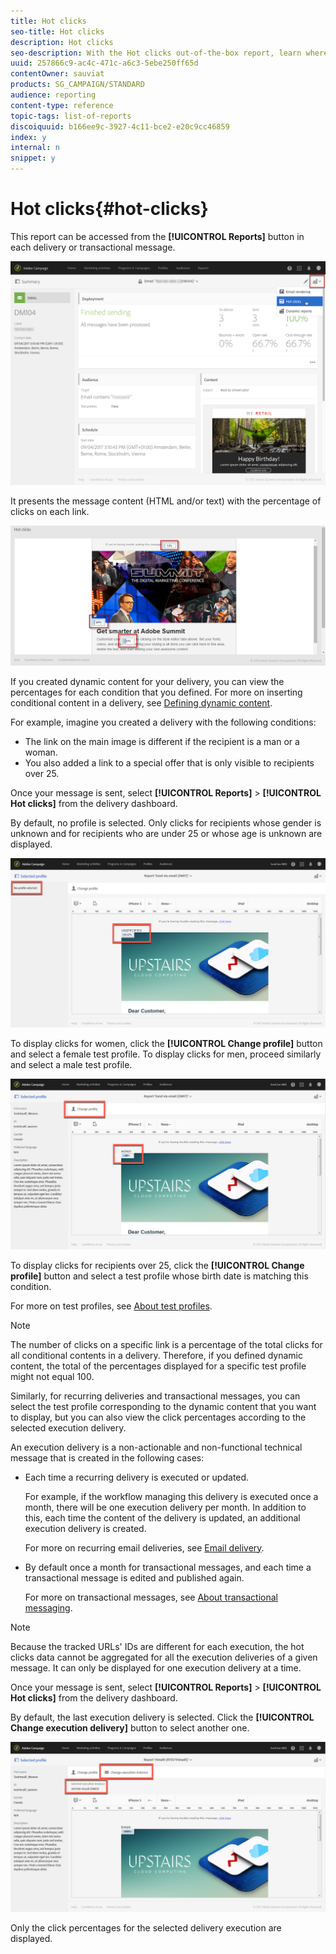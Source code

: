 ```yaml
---
title: Hot clicks
seo-title: Hot clicks
description: Hot clicks
seo-description: With the Hot clicks out-of-the-box report, learn where your customer clicked on your delivery.
uuid: 257866c9-ac4c-471c-a6c3-5ebe250ff65d
contentOwner: sauviat
products: SG_CAMPAIGN/STANDARD
audience: reporting
content-type: reference
topic-tags: list-of-reports
discoiquuid: b166ee9c-3927-4c11-bce2-e20c9cc46859
index: y
internal: n
snippet: y
---
```


# Hot clicks{#hot-clicks}

This report can be accessed from the **[!UICONTROL Reports]** button in each delivery or transactional message.

![](assets/delivery_reports_hot-clicks_4.png)

It presents the message content (HTML and/or text) with the percentage of clicks on each link.

![](assets/delivery_reports_10.png)

If you created dynamic content for your delivery, you can view the percentages for each condition that you defined. For more on inserting conditional content in a delivery, see [Defining dynamic content](../../designing/using/defining-dynamic-content-in-a-landing-page.md).

For example, imagine you created a delivery with the following conditions:

* The link on the main image is different if the recipient is a man or a woman.
* You also added a link to a special offer that is only visible to recipients over 25.

Once your message is sent, select **[!UICONTROL Reports]** > **[!UICONTROL Hot clicks]** from the delivery dashboard.

By default, no profile is selected. Only clicks for recipients whose gender is unknown and for recipients who are under 25 or whose age is unknown are displayed.

![](assets/delivery_reports_hot-clicks_1.png)

To display clicks for women, click the **[!UICONTROL Change profile]** button and select a female test profile. To display clicks for men, proceed similarly and select a male test profile.

![](assets/delivery_reports_hot-clicks_2.png)

To display clicks for recipients over 25, click the **[!UICONTROL Change profile]** button and select a test profile whose birth date is matching this condition.

For more on test profiles, see [About test profiles](../../sending/using/managing-test-profiles-and-sending-proofs.md#about-test-profiles).

>[!NOTE]
>
>The number of clicks on a specific link is a percentage of the total clicks for all conditional contents in a delivery. Therefore, if you defined dynamic content, the total of the percentages displayed for a specific test profile might not equal 100.

Similarly, for recurring deliveries and transactional messages, you can select the test profile corresponding to the dynamic content that you want to display, but you can also view the click percentages according to the selected execution delivery.

An execution delivery is a non-actionable and non-functional technical message that is created in the following cases:

* Each time a recurring delivery is executed or updated.

  For example, if the workflow managing this delivery is executed once a month, there will be one execution delivery per month. In addition to this, each time the content of the delivery is updated, an additional execution delivery is created.

  For more on recurring email deliveries, see [Email delivery](../../automating/using/email-delivery.md).

* By default once a month for transactional messages, and each time a transactional message is edited and published again.

  For more on transactional messages, see [About transactional messaging](../../channels/using/about-transactional-messaging.md).

>[!NOTE]
>
>Because the tracked URLs' IDs are different for each execution, the hot clicks data cannot be aggregated for all the execution deliveries of a given message. It can only be displayed for one execution delivery at a time.

Once your message is sent, select **[!UICONTROL Reports]** > **[!UICONTROL Hot clicks]** from the delivery dashboard.

By default, the last execution delivery is selected. Click the **[!UICONTROL Change execution delivery]** button to select another one.

![](assets/delivery_reports_hot-clicks_3.png)

Only the click percentages for the selected delivery execution are displayed.
